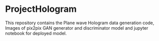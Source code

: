 # ProjectHologram
This repository contains the Plane wave Hologram data generation code, Images of pix2pix GAN generator and discriminator model and jupyter notebook for deployed model.
